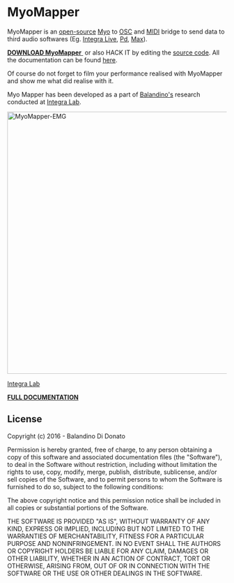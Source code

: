 # MyoMapper
MyoMapper is an <a href="https://opensource.org/">open-source</a> <a href="https://www.myo.com/">Myo</a> to <a href="http://opensoundcontrol.org/">OSC</a> and <a href="https://www.midi.org/">MIDI</a> bridge to send data to third audio softwares (Eg. <a href="http://www.integralive.org/">Integra Live</a>, <a href="https://puredata.info/">Pd</a>, <a href="https://cycling74.com/products/max/">Max</a>).

<a href="https://github.com/balandinodidonato/MyoMapper/releases"><strong>DOWNLOAD MyoMapper</strong> </a> or also HACK IT by editing the <a href="https://github.com/balandinodidonato/MyoMapper">source code</a>. All the documentation can be found <a href="https://github.com/balandinodidonato/MyoMapper/wiki">here</a>.

Of course do not forget to film your performance realised with MyoMapper and show me what did realise with it.

Myo Mapper has been developed as a part of <a href="http://www.balandinodidonato.com/">Balandino's</a> research conducted at <a href="http://www.integra.io/lab">Integra Lab</a>.

<img src="https://raw.githubusercontent.com/balandinodidonato/MyoMapper/documentatation/docs/MyoMapper.png" width="600" alt="MyoMapper-EMG" />

<a href="http://www.integra.io/lab">Integra Lab</a>

[**FULL DOCUMENTATION**](https://github.com/balandinodidonato/MyoMapper/wiki)

## License

Copyright (c)  2016 - Balandino Di Donato

Permission is hereby granted, free of charge, to any person obtaining a copy
of this software and associated documentation files (the "Software"), to deal
in the Software without restriction, including without limitation the rights
to use, copy, modify, merge, publish, distribute, sublicense, and/or sell
copies of the Software, and to permit persons to whom the Software is
furnished to do so, subject to the following conditions:

The above copyright notice and this permission notice shall be included in
all copies or substantial portions of the Software.

THE SOFTWARE IS PROVIDED "AS IS", WITHOUT WARRANTY OF ANY KIND, EXPRESS OR
IMPLIED, INCLUDING BUT NOT LIMITED TO THE WARRANTIES OF MERCHANTABILITY,
FITNESS FOR A PARTICULAR PURPOSE AND NONINFRINGEMENT. IN NO EVENT SHALL THE
AUTHORS OR COPYRIGHT HOLDERS BE LIABLE FOR ANY CLAIM, DAMAGES OR OTHER
LIABILITY, WHETHER IN AN ACTION OF CONTRACT, TORT OR OTHERWISE, ARISING FROM,
OUT OF OR IN CONNECTION WITH THE SOFTWARE OR THE USE OR OTHER DEALINGS IN
THE SOFTWARE.
